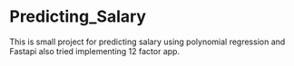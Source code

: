 # Predicting_Salary
This is small project for predicting salary using polynomial regression and Fastapi also tried implementing 12 factor app.
